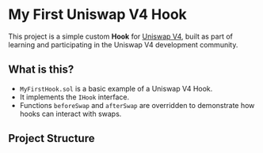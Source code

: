 # My First Uniswap V4 Hook

This project is a simple custom **Hook** for [Uniswap V4](https://uniswap.org/), built as part of learning and participating in the Uniswap V4 development community.

## What is this?

- `MyFirstHook.sol` is a basic example of a Uniswap V4 Hook.
- It implements the `IHook` interface.
- Functions `beforeSwap` and `afterSwap` are overridden to demonstrate how hooks can interact with swaps.

## Project Structure

